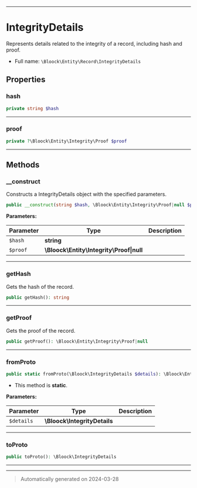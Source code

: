 ***

# IntegrityDetails

Represents details related to the integrity of a record, including hash and proof.



* Full name: `\Bloock\Entity\Record\IntegrityDetails`



## Properties


### hash



```php
private string $hash
```






***

### proof



```php
private ?\Bloock\Entity\Integrity\Proof $proof
```






***

## Methods


### __construct

Constructs a IntegrityDetails object with the specified parameters.

```php
public __construct(string $hash, \Bloock\Entity\Integrity\Proof|null $proof): mixed
```








**Parameters:**

| Parameter | Type | Description |
|-----------|------|-------------|
| `$hash` | **string** |  |
| `$proof` | **\Bloock\Entity\Integrity\Proof&#124;null** |  |





***

### getHash

Gets the hash of the record.

```php
public getHash(): string
```












***

### getProof

Gets the proof of the record.

```php
public getProof(): \Bloock\Entity\Integrity\Proof|null
```












***

### fromProto



```php
public static fromProto(\Bloock\IntegrityDetails $details): \Bloock\Entity\Record\IntegrityDetails
```



* This method is **static**.




**Parameters:**

| Parameter | Type | Description |
|-----------|------|-------------|
| `$details` | **\Bloock\IntegrityDetails** |  |





***

### toProto



```php
public toProto(): \Bloock\IntegrityDetails
```












***


***
> Automatically generated on 2024-03-28
